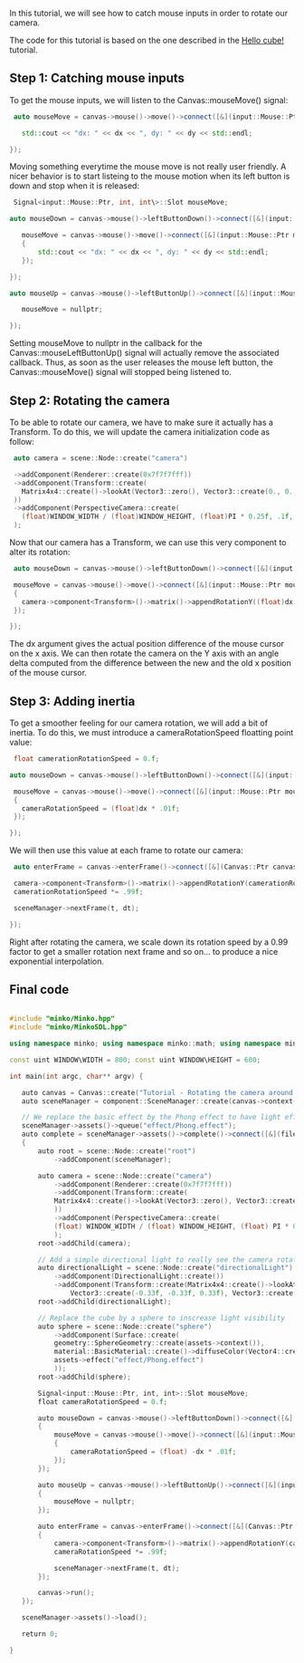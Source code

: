 In this tutorial, we will see how to catch mouse inputs in order to rotate our camera.

The code for this tutorial is based on the one described in the [Hello cube!](Hello_cube!.md) tutorial.

Step 1: Catching mouse inputs
-----------------------------

To get the mouse inputs, we will listen to the Canvas::mouseMove() signal:


```cpp
 auto mouseMove = canvas->mouse()->move()->connect([&](input::Mouse::Ptr mouse, int dx, int dy) {

   std::cout << "dx: " << dx << ", dy: " << dy << std::endl;

}); 
```


Moving something everytime the mouse move is not really user friendly. A nicer behavior is to start listeing to the mouse motion when its left button is down and stop when it is released:


```cpp
 Signal<input::Mouse::Ptr, int, int\>::Slot mouseMove;

auto mouseDown = canvas->mouse()->leftButtonDown()->connect([&](input::Mouse::Ptr mouse) {

   mouseMove = canvas->mouse()->move()->connect([&](input::Mouse::Ptr mouse, int dx, int dy)
   {
       std::cout << "dx: " << dx << ", dy: " << dy << std::endl;
   });

});

auto mouseUp = canvas->mouse()->leftButtonUp()->connect([&](input::Mouse::Ptr mouse) {

   mouseMove = nullptr;

}); 
```


Setting mouseMove to nullptr in the callback for the Canvas::mouseLeftButtonUp() signal will actually remove the associated callback. Thus, as soon as the user releases the mouse left button, the Canvas::mouseMove() signal will stopped being listened to.

Step 2: Rotating the camera
---------------------------

To be able to rotate our camera, we have to make sure it actually has a Transform. To do this, we will update the camera initialization code as follow:


```cpp
 auto camera = scene::Node::create("camera")

 ->addComponent(Renderer::create(0x7f7f7fff))
 ->addComponent(Transform::create(
   Matrix4x4::create()->lookAt(Vector3::zero(), Vector3::create(0., 0., -5.f))
 ))
 ->addComponent(PerspectiveCamera::create(
   (float)WINDOW_WIDTH / (float)WINDOW_HEIGHT, (float)PI * 0.25f, .1f, 1000.f)
 );


```


Now that our camera has a Transform, we can use this very component to alter its rotation:


```cpp
 auto mouseDown = canvas->mouse()->leftButtonDown()->connect([&](input::Mouse::Ptr mouse) {

 mouseMove = canvas->mouse()->move()->connect([&](input::Mouse::Ptr mouse, int dx, int dy)
 {
   camera->component<Transform>()->matrix()->appendRotationY((float)dx * .1f);
 });

}); 
```


The dx argument gives the actual position difference of the mouse cursor on the x axis. We can then rotate the camera on the Y axis with an angle delta computed from the difference between the new and the old x position of the mouse cursor.

Step 3: Adding inertia
----------------------

To get a smoother feeling for our camera rotation, we will add a bit of inertia. To do this, we must introduce a cameraRotationSpeed floatting point value:


```cpp
 float camerationRotationSpeed = 0.f;

auto mouseDown = canvas->mouse()->leftButtonDown()->connect([&](input::Mouse::Ptr mouse) {

 mouseMove = canvas->mouse()->move()->connect([&](input::Mouse::Ptr mouse, int dx, int dy)
 {
   cameraRotationSpeed = (float)dx * .01f;
 });

}); 
```


We will then use this value at each frame to rotate our camera:


```cpp
 auto enterFrame = canvas->enterFrame()->connect([&](Canvas::Ptr canvas, float t, float dt) {

 camera->component<Transform>()->matrix()->appendRotationY(camerationRotationSpeed);
 camerationRotationSpeed *= .99f;

 sceneManager->nextFrame(t, dt);

}); 
```


Right after rotating the camera, we scale down its rotation speed by a 0.99 factor to get a smaller rotation next frame and so on... to produce a nice exponential interpolation.

Final code
----------


```cpp
 
#include "minko/Minko.hpp" 
#include "minko/MinkoSDL.hpp"

using namespace minko; using namespace minko::math; using namespace minko::component;

const uint WINDOW\WIDTH = 800; const uint WINDOW\HEIGHT = 600;

int main(int argc, char** argv) {

   auto canvas = Canvas::create("Tutorial - Rotating the camera around an object with the mouse", WINDOW_WIDTH, WINDOW_HEIGHT);
   auto sceneManager = component::SceneManager::create(canvas->context());

   // We replace the basic effect by the Phong effect to have light effects
   sceneManager->assets()->queue("effect/Phong.effect");
   auto complete = sceneManager->assets()->complete()->connect([&](file::AssetLibrary::Ptr assets)
   {
       auto root = scene::Node::create("root")
           ->addComponent(sceneManager);

       auto camera = scene::Node::create("camera")
           ->addComponent(Renderer::create(0x7f7f7fff))
           ->addComponent(Transform::create(
           Matrix4x4::create()->lookAt(Vector3::zero(), Vector3::create(0., 0., -5.f))
           ))
           ->addComponent(PerspectiveCamera::create(
           (float) WINDOW_WIDTH / (float) WINDOW_HEIGHT, (float) PI * 0.25f, .1f, 1000.f)
           );
       root->addChild(camera);

       // Add a simple directional light to really see the camera rotation
       auto directionalLight = scene::Node::create("directionalLight")
           ->addComponent(DirectionalLight::create())
           ->addComponent(Transform::create(Matrix4x4::create()->lookAt(
               Vector3::create(-0.33f, -0.33f, 0.33f), Vector3::create())));
       root->addChild(directionalLight);

       // Replace the cube by a sphere to inscrease light visibility
       auto sphere = scene::Node::create("sphere")
           ->addComponent(Surface::create(
           geometry::SphereGeometry::create(assets->context()),
           material::BasicMaterial::create()->diffuseColor(Vector4::create(0.f, 0.f, 1.f, 1.f)),
           assets->effect("effect/Phong.effect")
           ));
       root->addChild(sphere);

       Signal<input::Mouse::Ptr, int, int>::Slot mouseMove;
       float cameraRotationSpeed = 0.f;

       auto mouseDown = canvas->mouse()->leftButtonDown()->connect([&](input::Mouse::Ptr mouse)
       {
           mouseMove = canvas->mouse()->move()->connect([&](input::Mouse::Ptr mouse, int dx, int dy)
           {
               cameraRotationSpeed = (float) -dx * .01f;
           });
       });

       auto mouseUp = canvas->mouse()->leftButtonUp()->connect([&](input::Mouse::Ptr mouse)
       {
           mouseMove = nullptr;
       });

       auto enterFrame = canvas->enterFrame()->connect([&](Canvas::Ptr canvas, float t, float dt)
       {
           camera->component<Transform>()->matrix()->appendRotationY(cameraRotationSpeed);
           cameraRotationSpeed *= .99f;

           sceneManager->nextFrame(t, dt);
       });

       canvas->run();
   });

   sceneManager->assets()->load();

   return 0;

} 
```


